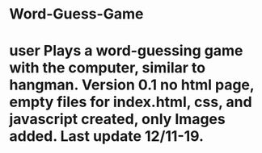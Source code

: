 # Word-Guess-Game
user Plays a word-guessing game with the computer, similar to hangman.
Version 0.1  no html page, empty files for index.html, css, and javascript created, only
Images added. Last update 12/11-19.
=======

